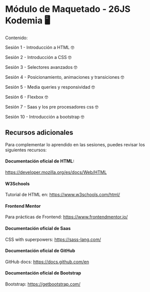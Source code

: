 # Módulo de Maquetado - 26JS Kodemia 🖥️

Contenido:

Sesión 1 - Introducción a HTML 🤓

Sesión 2 - Introducción a CSS 🤓

Sesión 3 - Selectores avanzados 🤓

Sesión 4 - Posicionamiento, animaciones y transiciones 🤓

Sesión 5 - Media queries y responsividad 🤓

Sesión 6 - Flexbox 🤓

Sesión 7 - Saas y los pre procesadores css 🤓

Sesión 10 - Introducción a bootstrap 🤓

## Recursos adicionales

Para complementar lo aprendido en las sesiones, puedes revisar los siguientes recursos:

#### Documentación oficial de HTML:

https://developer.mozilla.org/es/docs/Web/HTML

#### W3Schools

Tutorial de HTML en: https://www.w3schools.com/html/

#### Frontend Mentor

Para prácticas de Frontend: https://www.frontendmentor.io/

#### Documentación oficial de Saas

CSS with superpowers: https://sass-lang.com/

#### Documentación oficial de GitHub

GitHub docs: https://docs.github.com/en

#### Documentación oficial de Bootstrap

Bootstrap: https://getbootstrap.com/
